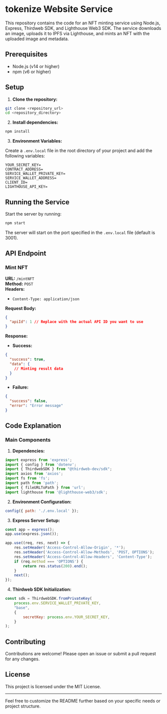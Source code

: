 # tokenize Website Service

This repository contains the code for an NFT minting service using Node.js, Express, Thirdweb SDK, and Lighthouse Web3 SDK. The service downloads an image, uploads it to IPFS via Lighthouse, and mints an NFT with the uploaded image and metadata.

## Prerequisites

- Node.js (v14 or higher)
- npm (v6 or higher)

## Setup

1. **Clone the repository:**

```bash
git clone <repository_url>
cd <repository_directory>
```

2. **Install dependencies:**

```bash
npm install
```

3. **Environment Variables:**

Create a `.env.local` file in the root directory of your project and add the following variables:

```dotenv
YOUR_SECRET_KEY=
CONTRACT_ADDRESS=
SERVICE_WALLET_PRIVATE_KEY=
SERVICE_WALLET_ADDRESS=
CLIENT_ID= 
LIGHTHOUSE_API_KEY= 
```

## Running the Service

Start the server by running:

```bash
npm start
```

The server will start on the port specified in the `.env.local` file (default is 3001).

## API Endpoint

### Mint NFT

**URL:** `/mintNFT`  
**Method:** `POST`  
**Headers:** 
- `Content-Type: application/json`

**Request Body:**

```json
{
  "apiId": 1 // Replace with the actual API ID you want to use
}
```

**Response:**

- **Success:** 

```json
{
  "success": true,
  "data": {
    // Minting result data
  }
}
```

- **Failure:**

```json
{
  "success": false,
  "error": "Error message"
}
```

## Code Explanation

### Main Components

1. **Dependencies:**

```javascript
import express from 'express';
import { config } from 'dotenv';
import { ThirdwebSDK } from "@thirdweb-dev/sdk";
import axios from 'axios';
import fs from 'fs';
import path from 'path';
import { fileURLToPath } from 'url';
import lighthouse from '@lighthouse-web3/sdk';
```

2. **Environment Configuration:**

```javascript
config({ path: './.env.local' });
```

3. **Express Server Setup:**

```javascript
const app = express();
app.use(express.json());

app.use((req, res, next) => {
    res.setHeader('Access-Control-Allow-Origin', '*');
    res.setHeader('Access-Control-Allow-Methods', 'POST, OPTIONS');
    res.setHeader('Access-Control-Allow-Headers', 'Content-Type');
    if (req.method === 'OPTIONS') {
        return res.status(200).end();
    }
    next();
});
```

4. **Thirdweb SDK Initialization:**

```javascript
const sdk = ThirdwebSDK.fromPrivateKey(
    process.env.SERVICE_WALLET_PRIVATE_KEY,
    "base",
    {
        secretKey: process.env.YOUR_SECRET_KEY,
    }
);
```

## Contributing

Contributions are welcome! Please open an issue or submit a pull request for any changes.

## License

This project is licensed under the MIT License.

---

Feel free to customize the README further based on your specific needs or project structure.
